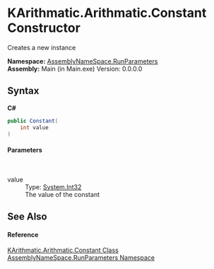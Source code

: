 # KArithmatic.Arithmatic.Constant Constructor 
 

Creates a new instance

**Namespace:**&nbsp;<a href="4763cf1c-e4af-43c5-78fe-6f03f6e2281f">AssemblyNameSpace.RunParameters</a><br />**Assembly:**&nbsp;Main (in Main.exe) Version: 0.0.0.0

## Syntax

**C#**<br />
``` C#
public Constant(
	int value
)
```


#### Parameters
&nbsp;<dl><dt>value</dt><dd>Type: <a href="http://msdn2.microsoft.com/en-us/library/td2s409d" target="_blank">System.Int32</a><br />The value of the constant</dd></dl>

## See Also


#### Reference
<a href="76cf71f2-6bce-561a-338f-7588faa193d2">KArithmatic.Arithmatic.Constant Class</a><br /><a href="4763cf1c-e4af-43c5-78fe-6f03f6e2281f">AssemblyNameSpace.RunParameters Namespace</a><br />